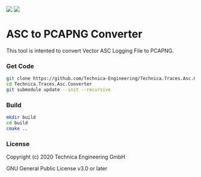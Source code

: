 ![](https://img.shields.io/github/workflow/status/Technica-Engineering/Technica.Traces.Asc.Converter/CMake)
![](https://img.shields.io/github/license/Technica-Engineering/Technica.Traces.Asc.Converter)

# ASC to PCAPNG Converter

This tool is intented to convert Vector ASC Logging File to PCAPNG.

### Get Code

```sh
git clone https://github.com/Technica-Engineering/Technica.Traces.Asc.Converter.git
cd Technica.Traces.Asc.Converter
git submodule update --init --recursive
```

### Build

```sh
mkdir build
cd build
cmake ..
```

### License

Copyright (c) 2020 Technica Engineering GmbH

GNU General Public License v3.0 or later
